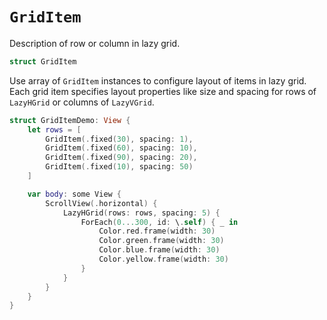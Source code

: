 # `GridItem`

Description of row or column in lazy grid.

```swift
struct GridItem
```

Use array of `GridItem` instances to configure layout of items in lazy grid. Each grid item specifies layout properties like size and spacing for rows of `LazyHGrid` or columns of `LazyVGrid`.

```swift
struct GridItemDemo: View {
    let rows = [
        GridItem(.fixed(30), spacing: 1),
        GridItem(.fixed(60), spacing: 10),
        GridItem(.fixed(90), spacing: 20),
        GridItem(.fixed(10), spacing: 50)
    ]

    var body: some View {
        ScrollView(.horizontal) {
            LazyHGrid(rows: rows, spacing: 5) {
                ForEach(0...300, id: \.self) { _ in
                    Color.red.frame(width: 30)
                    Color.green.frame(width: 30)
                    Color.blue.frame(width: 30)
                    Color.yellow.frame(width: 30)
                }
            }
        }
    }
}
```
